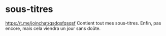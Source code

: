 # sous-titres
https://t.me/joinchat/qsdqsfqsqsf
Contient tout mes sous-titres. Enfin, pas encore, mais cela viendra un jour sans doûte.
